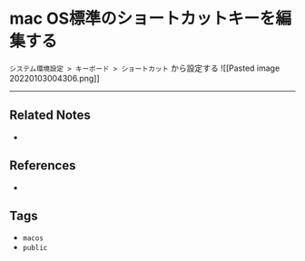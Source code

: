 # mac OS標準のショートカットキーを編集する
`システム環境設定 > キーボード > ショートカット` から設定する
![[Pasted image 20220103004306.png]]

---
## Related Notes
- 

## References
- 

## Tags
- `macos` 
- `public`